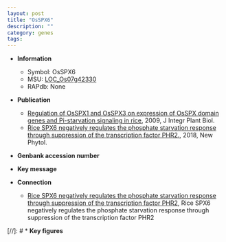 ```yaml
---
layout: post
title: "OsSPX6"
description: ""
category: genes
tags: 
---
```


* **Information**  
    + Symbol: OsSPX6  
    + MSU: [LOC_Os07g42330](http://rice.plantbiology.msu.edu/cgi-bin/ORF_infopage.cgi?orf=LOC_Os07g42330)  
    + RAPdb: None  

* **Publication**  
    + [Regulation of OsSPX1 and OsSPX3 on expression of OsSPX domain genes and Pi-starvation signaling in rice](http://www.ncbi.nlm.nih.gov/pubmed?term=Regulation+of+OsSPX1+and+OsSPX3+on+expression+of+OsSPX+domain+genes+and+Pi-starvation+signaling+in+rice%5BTitle%5D), 2009, J Integr Plant Biol.
    + [Rice SPX6 negatively regulates the phosphate starvation response through suppression of the transcription factor PHR2.](http://www.ncbi.nlm.nih.gov/pubmed?term=Rice+SPX6+negatively+regulates+the+phosphate+starvation+response+through+suppression+of+the+transcription+factor+PHR2.%5BTitle%5D), 2018, New Phytol.

* **Genbank accession number**  

* **Key message**  

* **Connection**  
    + [Rice SPX6 negatively regulates the phosphate starvation response through suppression of the transcription factor PHR2](http://www.ncbi.nlm.nih.gov/pubmed?term=Rice+SPX6+negatively+regulates+the+phosphate+starvation+response+through+suppression+of+the+transcription+factor+PHR2%5BTitle%5D), Rice SPX6 negatively regulates the phosphate starvation response through suppression of the transcription factor PHR2

[//]: # * **Key figures**  


